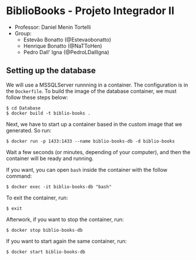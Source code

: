 # BiblioBooks - Projeto Integrador II

* Professor: Daniel Menin Tortelli
* Group:
    * Estevão Bonatto (@Estevaobonatto)
    * Henrique Bonatto (@NaTToHen)
    * Pedro Dall' Igna (@PedroLDallIgna)

## Setting up the database
We will use a MSSQLServer runnning in a container. The configuration is in the `Dockerfile`. To build the image of the database container, we must follow these steps below:
```
$ cd Database
$ docker build -t biblio-books .
```
Next, we have to start up a container based in the custom image that we generated. So run:
```
$ docker run -p 1433:1433 --name biblio-books-db -d biblio-books
```
Wait a few seconds (or minutes, depending of your computer), and then the container will be ready and running.

If you want, you can open `bash` inside the container with the follow command:
```
$ docker exec -it biblio-books-db "bash"
```
To exit the container, run:
```
$ exit
```

Afterwork, if you want to stop the container, run:
```
$ docker stop biblio-books-db
```
If you want to start again the same container, run:
```
$ docker start biblio-books-db
```